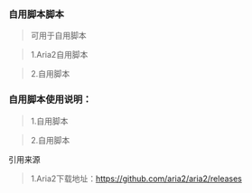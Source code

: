 ### 自用脚本脚本

>可用于自用脚本

>1.Aria2自用脚本

>2.自用脚本

### 自用脚本使用说明：
>1.自用脚本

>2.自用脚本



引用来源
>1.Aria2下载地址：https://github.com/aria2/aria2/releases 
